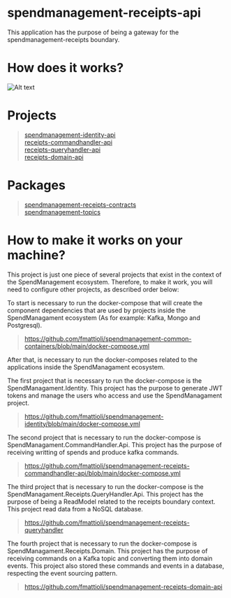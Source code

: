 # spendmanagement-receipts-api
This application has the purpose of being a gateway for the spendmanagement-receipts boundary.

# How does it works?
![Alt text](Diagram-Boundary.jpg?raw=true "Title")

# Projects
> [spendmanagement-identity-api](https://github.com/fmattioli/spendmanagement-identity) <br/>
> [receipts-commandhandler-api](https://github.com/fmattioli/spendmanagement-receipts-commandhandler-api)  <br/>
> [receipts-queryhandler-api](https://github.com/fmattioli/spendmanagement-receipts-queryhandler-api)  <br/>
> [receipts-domain-api](https://github.com/fmattioli/spendmanagement-receipts-domain-api)  <br/>

#  Packages
> [spendmanagement-receipts-contracts](https://github.com/fmattioli/spendmanagement-receipts-contracts) <br/>
> [spendmanagement-topics](https://github.com/fmattioli/spendmanagement-topics) <br/>


# How to make it works on your machine?
This project is just one piece of several projects that exist in the context of the SpendManagement ecosystem.
Therefore, to make it work, you will need to configure other projects, as described order below:

To start is necessary to run the docker-compose that will create the component dependencies that are used by projects inside the SpendManagament ecosystem (As for example: Kafka, Mongo and Postgresql).
> https://github.com/fmattioli/spendmanagement-common-containers/blob/main/docker-compose.yml

After that, is necessary to run the docker-composes related to the applications inside the SpendManagament ecosystem.

The first project that is necessary to run the docker-compose is the SpendManagament.Identity. This project has the purpose to generate JWT tokens and manage the users who access and use the SpendManagament project.
>https://github.com/fmattioli/spendmanagement-identity/blob/main/docker-compose.yml

The second project that is necessary to run the docker-compose is SpendManagament.CommandHandler.Api. This project has the purpose of receiving writting of spends and produce kafka commands.
> https://github.com/fmattioli/spendmanagement-receipts-commandhandler-api/blob/main/docker-compose.yml

The third project that is necessary to run the docker-compose is the SpendManagament.Receipts.QueryHandler.Api. This project has the purpose of being a ReadModel related to the receipts boundary context.
This project read data from a NoSQL database. 
> https://github.com/fmattioli/spendmanagement-receipts-queryhandler

The fourth project that is necessary to run the docker-compose is SpendManagament.Receipts.Domain. This project has the purpose of receiving commands on a Kafka topic and converting them into domain events. This project also stored these commands and events in a database, respecting the event sourcing pattern.
> https://github.com/fmattioli/spendmanagement-receipts-domain-api
